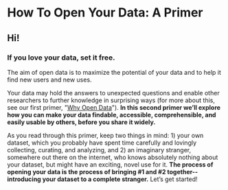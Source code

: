 # How To Open Your Data: A Primer

## Hi!

### If you love your data, set it free.

The aim of open data is to maximize the potential of your data and to help it find new users and new uses.

Your data may hold the answers to unexpected questions and enable other researchers to further knowledge in surprising ways (for more about this, see our first primer, "[Why Open Data](1-open-data-what.md)"). **In this second primer we’ll explore how you can make your data findable, accessible, comprehensible, and easily usable by others, before you share it widely.**

As you read through this primer, keep two things in mind: 1) your own dataset, which you probably have spent time carefully and lovingly collecting, curating, and analyzing, and 2) an imaginary stranger, somewhere out there on the internet, who knows absolutely nothing about your dataset, but might have an exciting, novel use for it. **The process of opening your data is the process of bringing #1 and #2 together-- introducing your dataset to a complete stranger.** Let’s get started!
